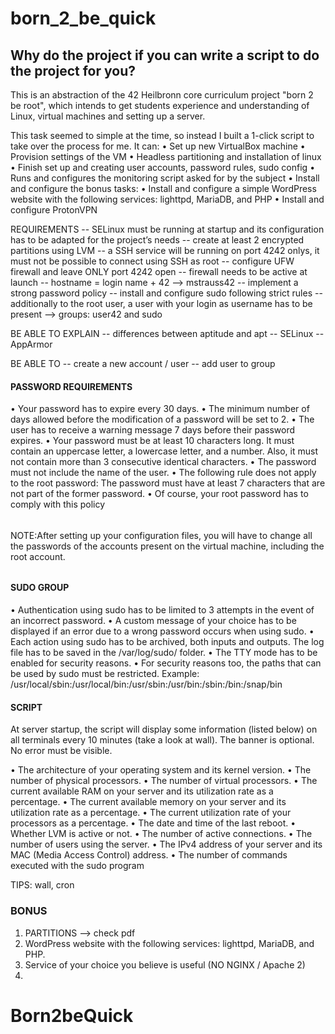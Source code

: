 # born_2_be_quick

## Why do the project if you can write a script to do the project for you?

This is an abstraction of the 42 Heilbronn core curriculum project "born 2 be root", which intends to get students experience and understanding of Linux, virtual machines and setting up a server.

This task seemed to simple at the time, so instead I built a 1-click script to take over the process for me. It can:
• Set up new VirtualBox machine
• Provision settings of the VM
• Headless partitioning and installation of linux
• Finish set up and creating user accounts, password rules, sudo config
• Runs and configures the monitoring script asked for by the subject
• Install and configure the bonus tasks:
  • Install and configure a simple WordPress website with the following services: lighttpd, MariaDB, and PHP
  • Install and configure ProtonVPN
  


REQUIREMENTS
-- SELinux must be running at startup and its configuration has to be adapted for the project’s needs
-- create at least 2 encrypted partitions using LVM
-- a SSH service will be running on port 4242 onlys, it must not be possible to connect using SSH as root
-- configure UFW firewall and leave ONLY port 4242 open
-- firewall needs to be active at launch
-- hostname = login name + 42 --> mstrauss42
-- implement a strong password policy
-- install and configure sudo following strict rules
-- additionally to the root user, a user with your login as username has to be present --> groups: user42 and sudo

BE ABLE TO EXPLAIN
-- differences between aptitude and apt
-- SELinux
-- AppArmor

BE ABLE TO
-- create a new account / user
-- add user to group

#### PASSWORD REQUIREMENTS

• Your password has to expire every 30 days.
• The minimum number of days allowed before the modification of a password will
be set to 2.
• The user has to receive a warning message 7 days before their password expires.
• Your password must be at least 10 characters long. It must contain an uppercase
letter, a lowercase letter, and a number. Also, it must not contain more than 3
consecutive identical characters.
• The password must not include the name of the user.
• The following rule does not apply to the root password: The password must have
at least 7 characters that are not part of the former password.
• Of course, your root password has to comply with this policy

######

NOTE:After setting up your configuration files, you will have to change
all the passwords of the accounts present on the virtual machine,
including the root account.

######

#### SUDO GROUP

• Authentication using sudo has to be limited to 3 attempts in the event of an incorrect password.
• A custom message of your choice has to be displayed if an error due to a wrong
password occurs when using sudo.
• Each action using sudo has to be archived, both inputs and outputs. The log file
has to be saved in the /var/log/sudo/ folder.
• The TTY mode has to be enabled for security reasons.
• For security reasons too, the paths that can be used by sudo must be restricted.
Example:
/usr/local/sbin:/usr/local/bin:/usr/sbin:/usr/bin:/sbin:/bin:/snap/bin

#### SCRIPT

At server startup, the script will display some information (listed below) on all terminals every
10 minutes (take a look at wall). The banner is optional. No error must be visible.

• The architecture of your operating system and its kernel version.
• The number of physical processors.
• The number of virtual processors.
• The current available RAM on your server and its utilization rate as a percentage.
• The current available memory on your server and its utilization rate as a percentage.
• The current utilization rate of your processors as a percentage.
• The date and time of the last reboot.
• Whether LVM is active or not.
• The number of active connections.
• The number of users using the server.
• The IPv4 address of your server and its MAC (Media Access Control) address.
• The number of commands executed with the sudo program

TIPS: wall, cron

### BONUS

1. PARTITIONS --> check pdf
2. WordPress website with the following services: lighttpd, MariaDB, and PHP.
3. Service of your choice you believe is useful (NO NGINX / Apache 2)
4.
# Born2beQuick
